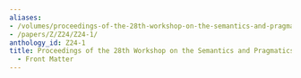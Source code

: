 ```yaml
---
aliases:
- /volumes/proceedings-of-the-28th-workshop-on-the-semantics-and-pragmatics-of-dialogue-front-matter/
- /papers/Z/Z24/Z24-1/
anthology_id: Z24-1
title: Proceedings of the 28th Workshop on the Semantics and Pragmatics of Dialogue
  - Front Matter
---
```

